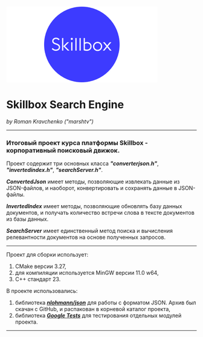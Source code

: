 ![Skillbox.png](Skillbox.png)
# Skillbox Search Engine
_by Roman Kravchenko ("marshtv")_
___

### Итоговый проект курса платформы Skillbox - корпоративный поисковый движок.
Проект содержит три основных класса ___"converterjson.h"___, ___"invertedindex.h"___, ___"searchServer.h"___.

___ConvertedJson___ имеет методы, позволяющие извлекать данные из JSON-файлов, и наоборот, 
конвертировать и сохранять данные в JSON-файлы.

___InvertedIndex___ имеет методы, позволяющие обновлять базу данных документов, и получать
количество встречи слова в тексте документов из базы данных.

___SearchServer___ имеет единственный метод поиска и вычисления релевантности документов 
на основе полученных запросов.
___
Проект для сборки использует: 
1. CMake версии 3.27,
2. для компиляции используется MinGW версии 11.0 w64,
3. С++ стандарт 23.

В проекте использовались:
1. библиотека ___[nlohmann/json](https://github.com/nlohmann/json?ysclid=lrq5qo3vz517308901)___ для работы с форматом JSON. 
Архив был скачан с GitHub, и распакован в корневой каталог проекта, 
2. библиотека ___[Google Tests](https://github.com/google/googletest?ysclid=lrq6bc00wy323673298)___ для тестирования отдельных модулей проекта. 
___